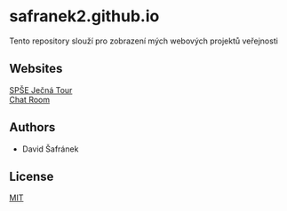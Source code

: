 # safranek2.github.io

Tento repository slouží pro zobrazení mých webových projektů veřejnosti

## Websites

[SPŠE Ječná Tour](https://safranek2.github.io/spsejecnatour/)<br/>
[Chat Room](https://safranek2.github.io/chatroom/)

## Authors

- David Šafránek

## License

[MIT](https://choosealicense.com/licenses/mit/)
